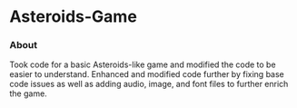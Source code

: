 # Asteroids-Game
### About
Took code for a basic Asteroids-like game and modified the code to be easier to understand.
Enhanced and modified code further by fixing base code issues as well as adding audio, image, and font files to further enrich the game.
